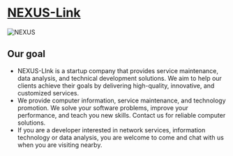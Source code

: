 # [NEXUS-Link](https://m6l1.github.io/)
![NEXUS](https://m6l1.github.io/assets/images/featured/featured-img-placeholder_hude71c75b23b01fcfcb6312b4f8488115_21350_1500x0_resize_q80_h2_box_3.webp)

## Our goal
- NEXUS-LInk is a startup company that provides service maintenance, data analysis, and technical development solutions. We aim to help our clients achieve their goals by delivering high-quality, innovative, and customized services.
- We provide computer information, service maintenance, and technology promotion. We solve your software problems, improve your performance, and teach you new skills. Contact us for reliable computer solutions.
- If you are a developer interested in network services, information technology or data analysis, you are welcome to come and chat with us when you are visiting nearby.

